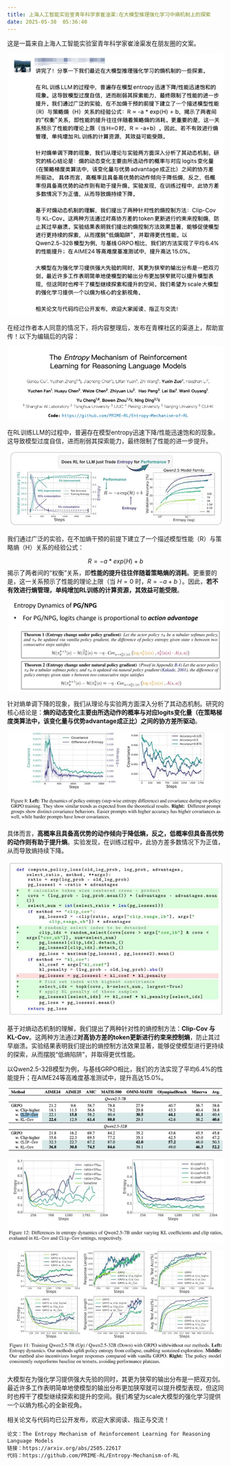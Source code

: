 ```yaml
---
title: 上海人工智能实验室青年科学家崔淦渠:在大模型推理强化学习中熵机制上的探索
date: 2025-05-30  05:36:40 
---
```


这是一篇来自上海人工智能实验室青年科学家崔淦渠发在朋友圈的文案。

 ![fafa3a66-6a73-48b2-ba45-8efe0bd55b18](fafa3a66-6a73-48b2-ba45-8efe0bd55b18.png)

  在经过作者本人同意的情况下，将内容整理后，发布在青稞社区的渠道上，帮助宣传！以下为编辑后的内容：

![null](1748514994421-4bcee9a0-2859-4592-aa3c-b0a304e6c00a-20250530054018073.png)

在RL训练LLM的过程中，普遍存在模型entropy迅速下降/性能迅速饱和的现象。这导致模型过度自信，进而削弱其探索能力，最终限制了性能的进一步提升。

![null](1748513856522-6717e7de-c3b8-48a4-906c-446bc1dc63c8-20250530054017933.jpg)

我们通过广泛的实验，在不加熵干预的前提下建立了一个描述模型性能（R）与策略熵（H）关系的经验公式：

$$
R = -a * exp(H) + b
$$
揭示了两者间的“权衡”关系，即**性能的提升往往伴随着策略熵的消耗**。更重要的是，这一关系预示了性能的理论上限（当 $H=0$ 时，$R = -a+b$ ）。因此，**若不有效进行熵管理，单纯增加RL训练的计算资源，其效益可能受限**。

![null](1748513915200-6dab4cc0-4d1c-4a1e-8533-7dda2babee20-20250530054018855.jpg)

针对熵单调下降的现象，我们从理论与实验两方面深入分析了其动态机制。研究的核心结论是：**熵的动态变化主要由所选动作的概率与对应logits变化量（在策略梯度类算法中，该变化量与优势advantage成正比）之间的协方差所驱动**。

![null](1748513950343-278a88a8-a6ef-411a-96d3-15a6074ba732-20250530054017976.jpg)

具体而言，**高概率且具备高优势的动作倾向于降低熵，反之，低概率但具备高优势的动作则有助于提升熵**。实验发现，在训练过程中，此协方差多数情况下为正值，从而导致熵持续下降。

![null](1748513981001-f0246339-1f34-404b-87be-a7d0233ad79a-20250530054018208.jpg)

基于对熵动态机制的理解，我们提出了两种针对性的熵控制方法：**Clip-Cov 与 KL-Cov**。这两种方法通过**对高协方差的token更新进行约束来控制熵**，防止其过早崩溃。实验结果表明我们提出的熵控制方法效果显著，能够促使模型进行更持续的探索，从而摆脱“低熵陷阱”，并取得更优性能。

以Qwen2.5-32B模型为例，与基线GRPO相比，我们的方法实现了平均6.4%的性能提升；在AIME24等高难度基准测试中，提升高达15.0%。

![null](1748516129972-b2057067-f213-4dd0-9fa2-073b6502f955-20250530054017802.png)

![null](1748514000000-f67ed463-b3c3-4f80-bbbd-755ca1570905-20250530054018152.jpg)

![null](1748514013157-6d9df624-a7d0-482e-b77c-40147700b49a-20250530054018282.jpg)

大模型在为强化学习提供强大先验的同时，其更为狭窄的输出分布是一把双刃剑。最近许多工作表明简单地使模型的输出分布更加狭窄就可以提升模型表现，但这同时也榨干了模型继续探索和提升的空间。我们希望为scale大模型的强化学习提供一个以熵为核心的全新视角。

相关论文与代码均已公开发布，欢迎大家阅读、指正与交流！

```
论文：The Entropy Mechanism of Reinforcement Learning for Reasoning Language Models
链接：https://arxiv.org/abs/2505.22617
代码：https://github.com/PRIME-RL/Entropy-Mechanism-of-RL
```

 
